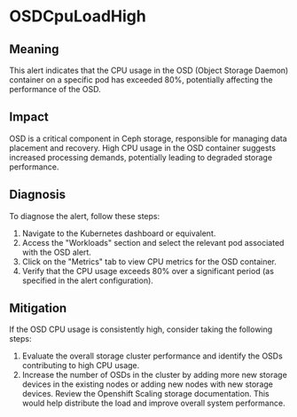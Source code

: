 # OSDCpuLoadHigh

## Meaning

This alert indicates that the CPU usage in the OSD (Object Storage Daemon)
container on a specific pod has exceeded 80%, potentially affecting the
performance of the OSD.

## Impact

OSD is a critical component in Ceph storage, responsible for managing data
placement and recovery. High CPU usage in the OSD container suggests increased
processing demands, potentially leading to degraded storage performance.

## Diagnosis

To diagnose the alert, follow these steps:

1. Navigate to the Kubernetes dashboard or equivalent.
2. Access the "Workloads" section and select the relevant pod associated with
the OSD alert.
3. Click on the "Metrics" tab to view CPU metrics for the OSD container.
4. Verify that the CPU usage exceeds 80% over a significant period
(as specified in the alert configuration).

## Mitigation

If the OSD CPU usage is consistently high, consider taking the following steps:

1. Evaluate the overall storage cluster performance and identify the OSDs
contributing to high CPU usage.
2. Increase the number of OSDs in the cluster by adding more new storage
devices in the existing nodes or adding new nodes with new storage devices.
Review the Openshift Scaling storage documentation. This would help distribute
the load and improve overall system performance.
